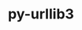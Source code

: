 ---
title: "py-urllib3"
layout: cache
categories: [package, v0.18.1]
meta: {"versions": ["1.26.6"], "compilers": ["gcc@=7.3.1", "gcc@=7.5.0"], "oss": ["amzn2", "ubuntu18.04"], "platforms": ["linux"], "targets": ["aarch64", "graviton2", "x86_64", "x86_64_v3", "x86_64_v4"], "stacks": ["aws-isc", "aws-isc-aarch64", "data-vis-sdk", "e4s", "root"], "num_specs": 7, "num_specs_by_stack": {"aws-isc-aarch64": 2, "root": 7, "e4s": 2, "data-vis-sdk": 1, "aws-isc": 2}}
spec_details: [{"hash": "cbn2lcaqmrx52ouzwcdymucdt2fijxl5", "compiler": "gcc@=7.3.1", "versions": ["1.26.6"], "os": "amzn2", "platform": "linux", "target": "aarch64", "variants": ["~brotli", "~secure", "~socks"], "stacks": ["aws-isc-aarch64", "root"], "size": "-", "tarball": "https://binaries.spack.io/releases/v0.18.1/build_cache/linux-amzn2-aarch64/gcc-7.3.1/py-urllib3-1.26.6/linux-amzn2-aarch64-gcc-7.3.1-py-urllib3-1.26.6-cbn2lcaqmrx52ouzwcdymucdt2fijxl5.spack"}, {"hash": "4knpjqhrvpex2uuqp7hxgqsfyv3agwdi", "compiler": "gcc@=7.3.1", "versions": ["1.26.6"], "os": "amzn2", "platform": "linux", "target": "graviton2", "variants": ["~brotli", "~secure", "~socks"], "stacks": ["aws-isc-aarch64", "root"], "size": "-", "tarball": "https://binaries.spack.io/releases/v0.18.1/build_cache/linux-amzn2-graviton2/gcc-7.3.1/py-urllib3-1.26.6/linux-amzn2-graviton2-gcc-7.3.1-py-urllib3-1.26.6-4knpjqhrvpex2uuqp7hxgqsfyv3agwdi.spack"}, {"hash": "sqwrcwjtela44o3bc6oiqztdyzga2exh", "compiler": "gcc@=7.5.0", "versions": ["1.26.6"], "os": "ubuntu18.04", "platform": "linux", "target": "x86_64", "variants": ["~brotli", "~secure", "~socks"], "stacks": ["e4s", "root"], "size": "-", "tarball": "https://binaries.spack.io/releases/v0.18.1/build_cache/linux-ubuntu18.04-x86_64/gcc-7.5.0/py-urllib3-1.26.6/linux-ubuntu18.04-x86_64-gcc-7.5.0-py-urllib3-1.26.6-sqwrcwjtela44o3bc6oiqztdyzga2exh.spack"}, {"hash": "6qrjfeo22wsuqdid6qmuh4j4s752hakb", "compiler": "gcc@=7.5.0", "versions": ["1.26.6"], "os": "ubuntu18.04", "platform": "linux", "target": "x86_64", "variants": ["~brotli", "~secure", "~socks"], "stacks": ["e4s", "root"], "size": "-", "tarball": "https://binaries.spack.io/releases/v0.18.1/build_cache/linux-ubuntu18.04-x86_64/gcc-7.5.0/py-urllib3-1.26.6/linux-ubuntu18.04-x86_64-gcc-7.5.0-py-urllib3-1.26.6-6qrjfeo22wsuqdid6qmuh4j4s752hakb.spack"}, {"hash": "gobkt3qldmimf4ys6kvcv4opvmopelbe", "compiler": "gcc@=7.5.0", "versions": ["1.26.6"], "os": "ubuntu18.04", "platform": "linux", "target": "x86_64", "variants": ["~brotli", "~secure", "~socks"], "stacks": ["data-vis-sdk", "root"], "size": "-", "tarball": "https://binaries.spack.io/releases/v0.18.1/build_cache/linux-ubuntu18.04-x86_64/gcc-7.5.0/py-urllib3-1.26.6/linux-ubuntu18.04-x86_64-gcc-7.5.0-py-urllib3-1.26.6-gobkt3qldmimf4ys6kvcv4opvmopelbe.spack"}, {"hash": "vyzx3jp6fyx5wgfxm2tndcotuu7buwdw", "compiler": "gcc@=7.3.1", "versions": ["1.26.6"], "os": "amzn2", "platform": "linux", "target": "x86_64_v3", "variants": ["~brotli", "~secure", "~socks"], "stacks": ["root", "aws-isc"], "size": "-", "tarball": "https://binaries.spack.io/releases/v0.18.1/build_cache/linux-amzn2-x86_64_v3/gcc-7.3.1/py-urllib3-1.26.6/linux-amzn2-x86_64_v3-gcc-7.3.1-py-urllib3-1.26.6-vyzx3jp6fyx5wgfxm2tndcotuu7buwdw.spack"}, {"hash": "z6udovcjxfdccjuilkiech64twrpzqlm", "compiler": "gcc@=7.3.1", "versions": ["1.26.6"], "os": "amzn2", "platform": "linux", "target": "x86_64_v4", "variants": ["~brotli", "~secure", "~socks"], "stacks": ["root", "aws-isc"], "size": "-", "tarball": "https://binaries.spack.io/releases/v0.18.1/build_cache/linux-amzn2-x86_64_v4/gcc-7.3.1/py-urllib3-1.26.6/linux-amzn2-x86_64_v4-gcc-7.3.1-py-urllib3-1.26.6-z6udovcjxfdccjuilkiech64twrpzqlm.spack"}]
---